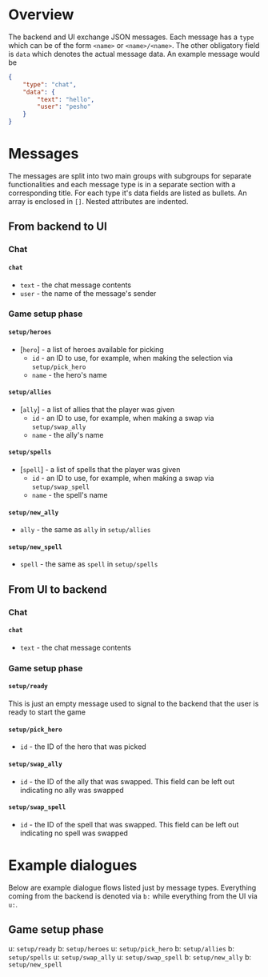 # Overview

The backend and UI exchange JSON messages. Each message has a `type` which can be of the form `<name>` or
`<name>/<name>`. The other obligatory field is `data` which denotes the actual message data. An example message would be
```json
{
    "type": "chat",
    "data": {
        "text": "hello",
        "user": "pesho"
    }
}
```

# Messages

The messages are split into two main groups with subgroups for separate functionalities and each message type is in a
separate section with a corresponding title. For each type it's data fields are listed as bullets. An array is enclosed
in `[]`. Nested attributes are indented.

## From backend to UI

### Chat

#### `chat`

* `text` - the chat message contents
* `user` - the name of the message's sender

### Game setup phase

#### `setup/heroes`

* [`hero`] - a list of heroes available for picking
  * `id` - an ID to use, for example, when making the selection via `setup/pick_hero`
  * `name` - the hero's name

#### `setup/allies`

* [`ally`] - a list of allies that the player was given
  * `id` - an ID to use, for example, when making a swap via `setup/swap_ally`
  * `name` - the ally's name

#### `setup/spells`

* [`spell`] - a list of spells that the player was given
  * `id` - an ID to use, for example, when making a swap via `setup/swap_spell`
  * `name` - the spell's name

#### `setup/new_ally`

* `ally` - the same as `ally` in `setup/allies`

#### `setup/new_spell`

* `spell` - the same as `spell` in `setup/spells`

## From UI to backend

### Chat

#### `chat`

* `text` - the chat message contents

### Game setup phase

#### `setup/ready`

This is just an empty message used to signal to the backend that the user is ready to start the game

#### `setup/pick_hero`

* `id` - the ID of the hero that was picked

#### `setup/swap_ally`

* `id` - the ID of the ally that was swapped. This field can be left out indicating no ally was swapped

#### `setup/swap_spell`

* `id` - the ID of the spell that was swapped. This field can be left out indicating no spell was swapped

# Example dialogues

Below are example dialogue flows listed just by message types. Everything coming from the backend is denoted via `b:`
while everything from the UI via `u:`.

## Game setup phase

u: `setup/ready`
b: `setup/heroes`
u: `setup/pick_hero`
b: `setup/allies`
b: `setup/spells`
u: `setup/swap_ally`
u: `setup/swap_spell`
b: `setup/new_ally`
b: `setup/new_spell`
